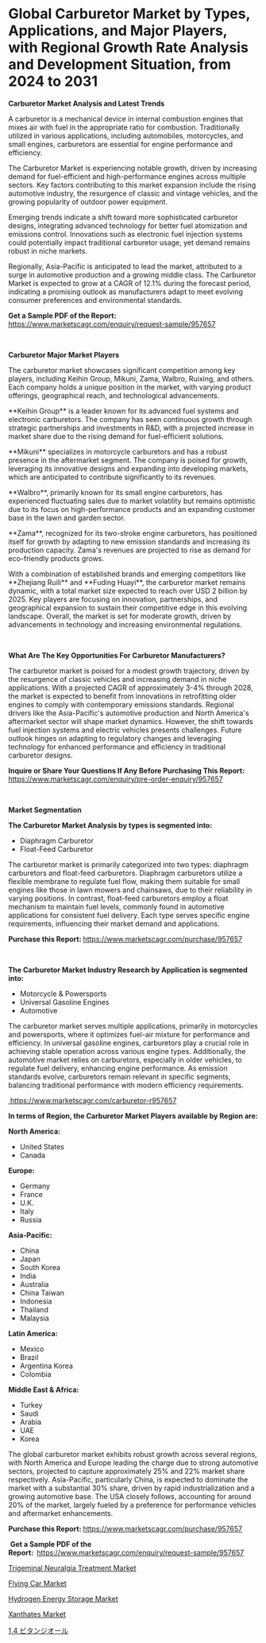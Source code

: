 <p><h1>Global Carburetor Market by Types, Applications, and Major Players, with Regional Growth Rate Analysis and Development Situation, from 2024 to 2031</h1></p><p><strong>Carburetor Market Analysis and Latest Trends</strong></p>
<p><p>A carburetor is a mechanical device in internal combustion engines that mixes air with fuel in the appropriate ratio for combustion. Traditionally utilized in various applications, including automobiles, motorcycles, and small engines, carburetors are essential for engine performance and efficiency. </p><p>The Carburetor Market is experiencing notable growth, driven by increasing demand for fuel-efficient and high-performance engines across multiple sectors. Key factors contributing to this market expansion include the rising automotive industry, the resurgence of classic and vintage vehicles, and the growing popularity of outdoor power equipment. </p><p>Emerging trends indicate a shift toward more sophisticated carburetor designs, integrating advanced technology for better fuel atomization and emissions control. Innovations such as electronic fuel injection systems could potentially impact traditional carburetor usage, yet demand remains robust in niche markets. </p><p>Regionally, Asia-Pacific is anticipated to lead the market, attributed to a surge in automotive production and a growing middle class. The Carburetor Market is expected to grow at a CAGR of 12.1% during the forecast period, indicating a promising outlook as manufacturers adapt to meet evolving consumer preferences and environmental standards.</p></p>
<p><strong>Get a Sample PDF of the Report:&nbsp;</strong> <a href="https://www.marketscagr.com/enquiry/request-sample/957657">https://www.marketscagr.com/enquiry/request-sample/957657</a></p>
<p>&nbsp;</p>
<p><strong>Carburetor Major Market Players</strong></p>
<p><p>The carburetor market showcases significant competition among key players, including Keihin Group, Mikuni, Zama, Walbro, Ruixing, and others. Each company holds a unique position in the market, with varying product offerings, geographical reach, and technological advancements.</p><p>**Keihin Group** is a leader known for its advanced fuel systems and electronic carburetors. The company has seen continuous growth through strategic partnerships and investments in R&D, with a projected increase in market share due to the rising demand for fuel-efficient solutions.</p><p>**Mikuni** specializes in motorcycle carburetors and has a robust presence in the aftermarket segment. The company is poised for growth, leveraging its innovative designs and expanding into developing markets, which are anticipated to contribute significantly to its revenues.</p><p>**Walbro**, primarily known for its small engine carburetors, has experienced fluctuating sales due to market volatility but remains optimistic due to its focus on high-performance products and an expanding customer base in the lawn and garden sector.</p><p>**Zama**, recognized for its two-stroke engine carburetors, has positioned itself for growth by adapting to new emission standards and increasing its production capacity. Zama's revenues are projected to rise as demand for eco-friendly products grows.</p><p>With a combination of established brands and emerging competitors like **Zhejiang Ruili** and **Fuding Huayi**, the carburetor market remains dynamic, with a total market size expected to reach over USD 2 billion by 2025. Key players are focusing on innovation, partnerships, and geographical expansion to sustain their competitive edge in this evolving landscape. Overall, the market is set for moderate growth, driven by advancements in technology and increasing environmental regulations.</p></p>
<p>&nbsp;</p>
<p><strong>What Are The Key Opportunities For Carburetor Manufacturers?</strong></p>
<p><p>The carburetor market is poised for a modest growth trajectory, driven by the resurgence of classic vehicles and increasing demand in niche applications. With a projected CAGR of approximately 3-4% through 2028, the market is expected to benefit from innovations in retrofitting older engines to comply with contemporary emissions standards. Regional drivers like the Asia-Pacific's automotive production and North America's aftermarket sector will shape market dynamics. However, the shift towards fuel injection systems and electric vehicles presents challenges. Future outlook hinges on adapting to regulatory changes and leveraging technology for enhanced performance and efficiency in traditional carburetor designs.</p></p>
<p><strong>Inquire or Share Your Questions If Any Before Purchasing This Report:</strong> <a href="https://www.marketscagr.com/enquiry/pre-order-enquiry/957657">https://www.marketscagr.com/enquiry/pre-order-enquiry/957657</a></p>
<p>&nbsp;</p>
<p><strong>Market Segmentation</strong></p>
<p><strong>The Carburetor Market Analysis by types is segmented into:</strong></p>
<p><ul><li>Diaphragm Carburetor</li><li>Float-Feed Carburetor</li></ul></p>
<p><p>The carburetor market is primarily categorized into two types: diaphragm carburetors and float-feed carburetors. Diaphragm carburetors utilize a flexible membrane to regulate fuel flow, making them suitable for small engines like those in lawn mowers and chainsaws, due to their reliability in varying positions. In contrast, float-feed carburetors employ a float mechanism to maintain fuel levels, commonly found in automotive applications for consistent fuel delivery. Each type serves specific engine requirements, influencing their market demand and applications.</p></p>
<p><strong>Purchase this Report:&nbsp;</strong><a href="https://www.marketscagr.com/purchase/957657">https://www.marketscagr.com/purchase/957657</a></p>
<p>&nbsp;</p>
<p><strong>The Carburetor Market Industry Research by Application is segmented into:</strong></p>
<p><ul><li>Motorcycle & Powersports</li><li>Universal Gasoline Engines</li><li>Automotive</li></ul></p>
<p><p>The carburetor market serves multiple applications, primarily in motorcycles and powersports, where it optimizes fuel-air mixture for performance and efficiency. In universal gasoline engines, carburetors play a crucial role in achieving stable operation across various engine types. Additionally, the automotive market relies on carburetors, especially in older vehicles, to regulate fuel delivery, enhancing engine performance. As emission standards evolve, carburetors remain relevant in specific segments, balancing traditional performance with modern efficiency requirements.</p></p>
<p><a href="https://www.marketscagr.com/carburetor-r957657">&nbsp;https://www.marketscagr.com/carburetor-r957657</a></p>
<p><strong>In terms of Region, the Carburetor Market Players available by Region are:</strong></p>
<p>
    <p> <strong> North America: </strong>
        <ul>
            <li>United States</li>
            <li>Canada</li>
        </ul>
        </p> 
    <p> <strong> Europe: </strong>
        <ul>
            <li>Germany</li>
            <li>France</li>
            <li>U.K.</li>
            <li>Italy</li>
            <li>Russia</li>
        </ul>
        </p> 
    <p> <strong> Asia-Pacific: </strong>
        <ul>
            <li>China</li>
            <li>Japan</li>
            <li>South Korea</li>
            <li>India</li>
            <li>Australia</li>
            <li>China Taiwan</li>
            <li>Indonesia</li>
            <li>Thailand</li>
            <li>Malaysia</li>
        </ul>
        </p> 
    <p> <strong> Latin America: </strong>
        <ul>
            <li>Mexico</li>
            <li>Brazil</li>
            <li>Argentina Korea</li>
            <li>Colombia</li>
        </ul>
        </p> 
    <p> <strong> Middle East & Africa: </strong>
        <ul>
            <li>Turkey</li>
            <li>Saudi</li>
            <li>Arabia</li>
            <li>UAE</li>
            <li>Korea</li>
        </ul>
    </p>
    </p>
<p><p>The global carburetor market exhibits robust growth across several regions, with North America and Europe leading the charge due to strong automotive sectors, projected to capture approximately 25% and 22% market share respectively. Asia-Pacific, particularly China, is expected to dominate the market with a substantial 30% share, driven by rapid industrialization and a growing automotive base. The USA closely follows, accounting for around 20% of the market, largely fueled by a preference for performance vehicles and aftermarket enhancements.</p></p>
<p><strong>Purchase this Report: </strong><a href="https://www.marketscagr.com/purchase/957657">https://www.marketscagr.com/purchase/957657</a></p>
<p>&nbsp;<strong>Get a Sample PDF of the Report:&nbsp;&nbsp;</strong><a href="https://www.marketscagr.com/enquiry/request-sample/957657">https://www.marketscagr.com/enquiry/request-sample/957657</a></p>
<p><strong></strong></p>
<p><p><a href="https://www.linkedin.com/pulse/trigeminal-neuralgia-treatment-market-trends-focusing-insight-rrqnc?trackingId=oAU8uDWBSGu0dE%2FVn91x%2Fg%3D%3D">Trigeminal Neuralgia Treatment Market</a></p><p><a href="https://medium.com/@jjkh377/this-report-aims-to-provide-a-comprehensive-presentation-of-the-global-market-for-flying-car-with-22bfeb227391">Flying Car Market</a></p><p><a href="https://medium.com/@adam.dyer78678/in-the-hydrogen-energy-storage-market-the-main-focus-is-on-keeping-costs-low-and-getting-the-7897c7c2aa82">Hydrogen Energy Storage Market</a></p><p><a href="https://issuu.com/reportprime-2/docs/xanthates-market-size-2030.pptx_3f12f2ca1528fc">Xanthates Market</a></p><p><a href="https://medium.com/@alexxis.gm/1-4-bitanediol-market-%E3%81%AF-%E3%82%B3%E3%82%B9%E3%83%88%E7%AE%A1%E7%90%86%E3%81%A8%E5%8A%B9%E7%8E%87%E5%90%91%E4%B8%8A%E3%82%92%E5%84%AA%E5%85%88%E3%81%97%E3%81%BE%E3%81%99-%E3%81%95%E3%82%89%E3%81%AB-%E5%A0%B1%E5%91%8A%E6%9B%B8%E3%81%AF%E5%B8%82%E5%A0%B4%E3%81%AE%E9%9C%80%E8%A6%81%E9%9D%A2%E3%81%A8%E4%BE%9B%E7%B5%A6%E9%9D%A2%E3%81%AE%E4%B8%A1%E6%96%B9%E3%82%92%E3%82%AB%E3%83%90%E3%83%BC%E3%81%97%E3%81%A6%E3%81%84%E3%81%BE%E3%81%99-1-4-bitanediol-%E5%B8%82%E5%A0%B4%E3%81%AF-2024-454d74158ec9">1,4 ビタンジオール</a></p></p>